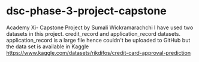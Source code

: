 # dsc-phase-3-project-capstone
Academy Xi- Capstone Project by Sumali Wickramarachchi 
I have used two datasets in this project. credit_record and application_record datasets. 
application_record is a large file hence couldn't be uploaded to GitHub but the data set is available in Kaggle https://www.kaggle.com/datasets/rikdifos/credit-card-approval-prediction
